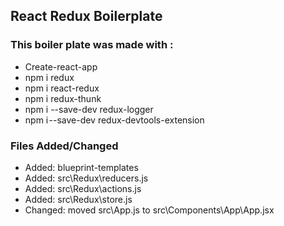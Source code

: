 ## React Redux Boilerplate

### This boiler plate was made with :

- Create-react-app
- npm i redux
- npm i react-redux
- npm i redux-thunk
- npm i --save-dev redux-logger
- npm i --save-dev redux-devtools-extension

### Files Added/Changed

- Added: blueprint-templates
- Added: src\Redux\reducers.js
- Added: src\Redux\actions.js
- Added: src\Redux\store.js
- Changed: moved src\App.js to src\Components\App\App.jsx
